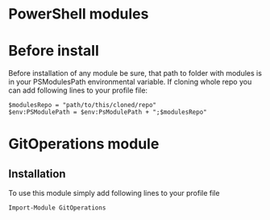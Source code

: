 PowerShell modules
==================

# Before install

Before installation of any module be sure, that path to folder with modules is in your PSModulesPath environmental variable. If cloning whole repo you can add following lines to your profile file:
```
$modulesRepo = "path/to/this/cloned/repo"
$env:PSModulePath = $env:PsModulePath + ";$modulesRepo"
```

# GitOperations module

## Installation

To use this module simply add following lines to your profile file
```
Import-Module GitOperations
```

